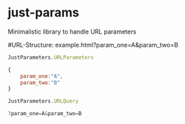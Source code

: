 # just-params
Minimalistic library to handle URL parameters

#URL-Structure: example.html?param_one=A&param_two=B


```javascript
JustParameters.URLParameters
```

```javascript
{
	param_one:"A",
	param_two:"B"
}
```


```javascript
JustParameters.URLQuery
```

```javascript
?param_one=A&param_two=B
```

